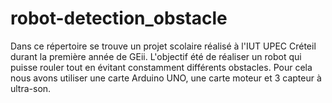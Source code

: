 # robot-detection_obstacle
Dans ce répertoire se trouve un projet scolaire réalisé à l'IUT UPEC Créteil durant la première année de GEii. L'objectif été de réaliser un robot qui puisse rouler tout en évitant constamment différents obstacles. Pour cela nous avons utiliser une carte Arduino UNO, une carte moteur et 3 capteur à ultra-son.
